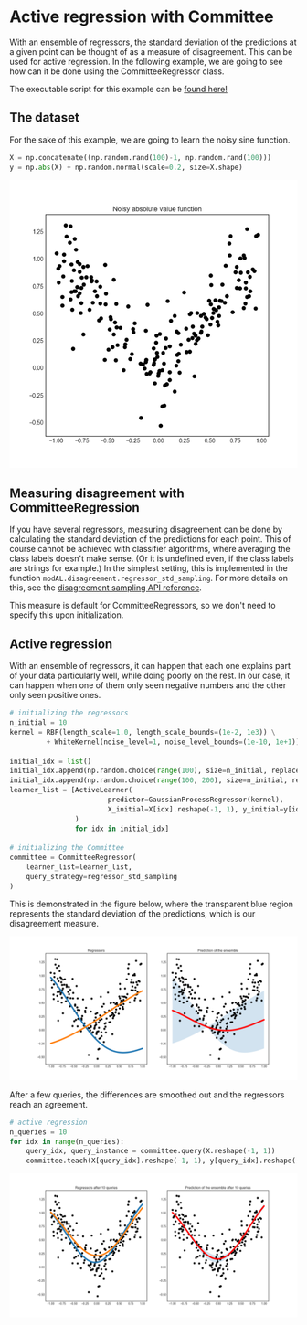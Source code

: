 # Active regression with Committee
With an ensemble of regressors, the standard deviation of the predictions at a given point can be thought of as a measure of disagreement. This can be used for active regression. In the following example, we are going to see how can it be done using the CommitteeRegressor class.

The executable script for this example can be [found here!](https://github.com/cosmic-cortex/modAL/blob/master/examples/ensemble_regression.py)

## The dataset
For the sake of this example, we are going to learn the noisy sine function.
```python
X = np.concatenate((np.random.rand(100)-1, np.random.rand(100)))
y = np.abs(X) + np.random.normal(scale=0.2, size=X.shape)
```

![er-data](img/er-data.png)

## Measuring disagreement with CommitteeRegression
If you have several regressors, measuring disagreement can be done by calculating the standard deviation of the predictions for each point. This of course cannot be achieved with classifier algorithms, where averaging the class labels doesn't make sense. (Or it is undefined even, if the class labels are strings for example.) In the simplest setting, this is implemented in the function ```modAL.disagreement.regressor_std_sampling```. For more details on this, see the [disagreement sampling API reference](Disagreement-sampling-API).

This measure is default for CommitteeRegressors, so we don't need to specify this upon initialization.

## Active regression
With an ensemble of regressors, it can happen that each one explains part of your data particularly well, while doing poorly on the rest. In our case, it can happen when one of them only seen negative numbers and the other only seen positive ones.
```python
# initializing the regressors
n_initial = 10
kernel = RBF(length_scale=1.0, length_scale_bounds=(1e-2, 1e3)) \
         + WhiteKernel(noise_level=1, noise_level_bounds=(1e-10, 1e+1))

initial_idx = list()
initial_idx.append(np.random.choice(range(100), size=n_initial, replace=False))
initial_idx.append(np.random.choice(range(100, 200), size=n_initial, replace=False))
learner_list = [ActiveLearner(
                        predictor=GaussianProcessRegressor(kernel),
                        X_initial=X[idx].reshape(-1, 1), y_initial=y[idx].reshape(-1, 1)
                )
                for idx in initial_idx]

# initializing the Committee
committee = CommitteeRegressor(
    learner_list=learner_list,
    query_strategy=regressor_std_sampling
)
```
This is demonstrated in the figure below, where the transparent blue region represents the standard deviation of the predictions, which is our disagreement measure.

![er-initial](img/er-initial.png)

After a few queries, the differences are smoothed out and the regressors reach an agreement.
```python
# active regression
n_queries = 10
for idx in range(n_queries):
    query_idx, query_instance = committee.query(X.reshape(-1, 1))
    committee.teach(X[query_idx].reshape(-1, 1), y[query_idx].reshape(-1, 1))
```

![er-final](img/er-final.png)
